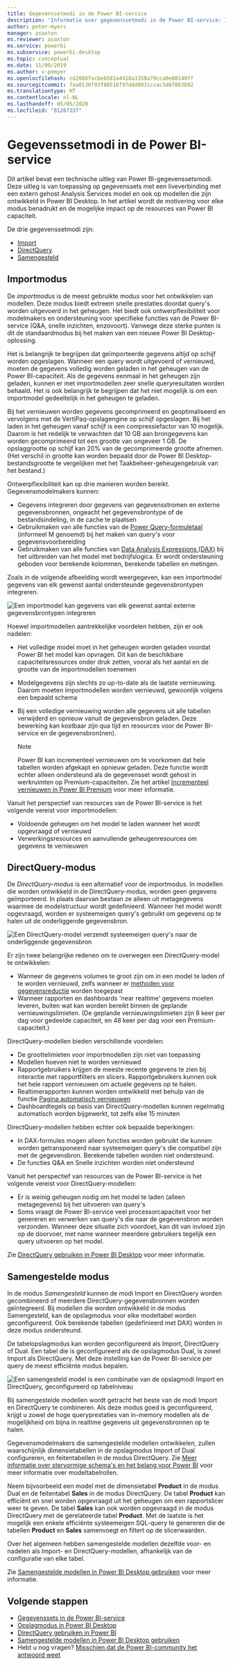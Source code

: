 ```yaml
---
title: Gegevenssetmodi in de Power BI-service
description: 'Informatie over gegevenssetmodi in de Power BI-service: Import, DirectQuery en Samengesteld.'
author: peter-myers
manager: asaxton
ms.reviewer: asaxton
ms.service: powerbi
ms.subservice: powerbi-desktop
ms.topic: conceptual
ms.date: 11/09/2019
ms.author: v-pemyer
ms.openlocfilehash: cd2086facbeb581a4418a3358a79cca0e80140ff
ms.sourcegitcommit: 7aa0136f93f88516f97ddd8031ccac5d07863b92
ms.translationtype: HT
ms.contentlocale: nl-NL
ms.lasthandoff: 05/05/2020
ms.locfileid: "81267337"
---
```

# <a name="dataset-modes-in-the-power-bi-service"></a>Gegevenssetmodi in de Power BI-service

Dit artikel bevat een technische uitleg van Power BI-gegevenssetsmodi. Deze uitleg is van toepassing op gegevenssets met een liveverbinding met een extern gehost Analysis Services model en ook op modellen die zijn ontwikkeld in Power BI Desktop. In het artikel wordt de motivering voor elke modus benadrukt en de mogelijke impact op de resources van Power BI capaciteit.

De drie gegevenssetmodi zijn:

- [Import](#import-mode)
- [DirectQuery](#directquery-mode)
- [Samengesteld](#composite-mode)

## <a name="import-mode"></a>Importmodus

De _importmodus_ is de meest gebruikte modus voor het ontwikkelen van modellen. Deze modus biedt extreem snelle prestaties doordat query's worden uitgevoerd in het geheugen. Het biedt ook ontwerpflexibiliteit voor modelmakers en ondersteuning voor specifieke functies van de Power BI-service (Q&A, snelle inzichten, enzovoort). Vanwege deze sterke punten is dit de standaardmodus bij het maken van een nieuwe Power BI Desktop-oplossing.

Het is belangrijk te begrijpen dat geïmporteerde gegevens altijd op schijf worden opgeslagen. Wanneer een query wordt uitgevoerd of vernieuwd, moeten de gegevens volledig worden geladen in het geheugen van de Power BI-capaciteit. Als de gegevens eenmaal in het geheugen zijn geladen, kunnen er met importmodellen zeer snelle queryresultaten worden behaald. Het is ook belangrijk te begrijpen dat het niet mogelijk is om een importmodel gedeeltelijk in het geheugen te geladen.

Bij het vernieuwen worden gegevens gecomprimeerd en geoptimaliseerd en vervolgens met de VertiPaq-opslagengine op schijf opgeslagen. Bij het laden in het geheugen vanaf schijf is een compressiefactor van 10 mogelijk. Daarom is het redelijk te verwachten dat 10 GB aan brongegevens kan worden gecomprimeerd tot een grootte van ongeveer 1 GB. De opslaggrootte op schijf kan 20% van de gecomprimeerde grootte afnemen. (Het verschil in grootte kan worden bepaald door de Power BI Desktop-bestandsgrootte te vergelijken met het Taakbeheer-geheugengebruik van het bestand.)

Ontwerpflexibiliteit kan op drie manieren worden bereikt. Gegevensmodelmakers kunnen:

- Gegevens integreren door gegevens van gegevensstromen en externe gegevensbronnen, ongeacht het gegevensbrontype of de bestandsindeling, in de cache te plaatsen
- Gebruikmaken van alle functies van de [Power Query-formuletaal](/powerquery-m/) (informeel M genoemd) bij het maken van query's voor gegevensvoorbereiding
- Gebruikmaken van alle functies van [Data Analysis Expressions (DAX)](/dax/) bij het uitbreiden van het model met bedrijfslogica. Er wordt ondersteuning geboden voor berekende kolommen, berekende tabellen en metingen.

Zoals in de volgende afbeelding wordt weergegeven, kan een importmodel gegevens van elk gewenst aantal ondersteunde gegevensbrontypen integreren.

![Een importmodel kan gegevens van elk gewenst aantal externe gegevensbrontypen integreren](media/service-dataset-modes-understand/import-model.png)

Hoewel importmodellen aantrekkelijke voordelen hebben, zijn er ook nadelen:

- Het volledige model moet in het geheugen worden geladen voordat Power BI het model kan opvragen. Dit kan de beschikbare capaciteitsresources onder druk zetten, vooral als het aantal en de grootte van de importmodellen toenemen
- Modelgegevens zijn slechts zo up-to-date als de laatste vernieuwing. Daarom moeten importmodellen worden vernieuwd, gewoonlijk volgens een bepaald schema
- Bij een volledige vernieuwing worden alle gegevens uit alle tabellen verwijderd en opnieuw vanuit de gegevensbron geladen. Deze bewerking kan kostbaar zijn qua tijd en resources voor de Power BI-service en de gegevensbron(nen).

    > [!NOTE]
    > Power BI kan incrementeel vernieuwen om te voorkomen dat hele tabellen worden afgekapt en opnieuw geladen. Deze functie wordt echter alleen ondersteund als de gegevensset wordt gehost in werkruimten op Premium-capaciteiten. Zie het artikel [Incrementeel vernieuwen in Power BI Premium](service-premium-incremental-refresh.md) voor meer informatie.

Vanuit het perspectief van resources van de Power BI-service is het volgende vereist voor importmodellen:

- Voldoende geheugen om het model te laden wanneer het wordt opgevraagd of vernieuwd
- Verwerkingsresources en aanvullende geheugenresources om gegevens te vernieuwen

## <a name="directquery-mode"></a>DirectQuery-modus

De _DirectQuery-modus_ is een alternatief voor de importmodus. In modellen die worden ontwikkeld in de DirectQuery-modus, worden geen gegevens geïmporteerd. In plaats daarvan bestaan ze alleen uit metagegevens waarmee de modelstructuur wordt gedefinieerd. Wanneer het model wordt opgevraagd, worden er systeemeigen query's gebruikt om gegevens op te halen uit de onderliggende gegevensbron.

![Een DirectQuery-model verzendt systeemeigen query's naar de onderliggende gegevensbron](media/service-dataset-modes-understand/direct-query-model.png)

Er zijn twee belangrijke redenen om te overwegen een DirectQuery-model te ontwikkelen:

- Wanneer de gegevens volumes te groot zijn om in een model te laden of te worden vernieuwd, zelfs wanneer er [methoden voor gegevensreductie](guidance/import-modeling-data-reduction.md) worden toegepast
- Wanneer rapporten en dashboards 'near realtime' gegevens moeten leveren, buiten wat kan worden bereikt binnen de geplande vernieuwingslimieten. (De geplande vernieuwingslimieten zijn 8 keer per dag voor gedeelde capaciteit, en 48 keer per dag voor een Premium-capaciteit.)

DirectQuery-modellen bieden verschillende voordelen:

- De groottelimieten voor importmodellen zijn niet van toepassing
- Modellen hoeven niet te worden vernieuwd
- Rapportgebruikers krijgen de meeste recente gegevens te zien bij interactie met rapportfilters en slicers. Rapportgebruikers kunnen ook het hele rapport vernieuwen om actuele gegevens op te halen.
- Realtimerapporten kunnen worden ontwikkeld met behulp van de functie [Pagina automatisch vernieuwen](desktop-automatic-page-refresh.md)
- Dashboardtegels op basis van DirectQuery-modellen kunnen regelmatig automatisch worden bijgewerkt, tot zelfs elke 15 minuten

DirectQuery-modellen hebben echter ook bepaalde beperkingen:

- In DAX-formules mogen alleen functies worden gebruikt die kunnen worden getransponeerd naar systeemeigen query's die compatibel zijn met de gegevensbron. Berekende tabellen worden niet ondersteund.
- De functies Q&A en Snelle inzichten worden niet ondersteund

Vanuit het perspectief van resources van de Power BI-service is het volgende vereist voor DirectQuery-modellen:

- Er is weinig geheugen nodig om het model te laden (alleen metagegevens) bij het uitvoeren van query's
- Soms vraagt de Power BI-service veel processorcapaciteit voor het genereren en verwerken van query's die naar de gegevensbron worden verzonden. Wanneer deze situatie zich voordoet, kan dit van invloed zijn op de doorvoer, met name wanneer meerdere gebruikers tegelijk een query uitvoeren op het model.

Zie [DirectQuery gebruiken in Power BI Desktop](desktop-use-directquery.md) voor meer informatie.

## <a name="composite-mode"></a>Samengestelde modus

In de modus _Samengesteld_ kunnen de modi Import en DirectQuery worden gecombineerd of meerdere DirectQuery-gegevensbronnen worden geïntegreerd. Bij modellen die worden ontwikkeld in de modus Samengesteld, kan de opslagmodus voor elke modeltabel worden geconfigureerd. Ook berekende tabellen (gedefinieerd met DAX) worden in deze modus ondersteund.

De tabelopslagmodus kan worden geconfigureerd als Import, DirectQuery of Dual. Een tabel die is geconfigureerd als de opslagmodus Dual, is zowel Import als DirectQuery. Met deze instelling kan de Power BI-service per query de meest efficiënte modus bepalen.

![Een samengesteld model is een combinatie van de opslagmodi Import en DirectQuery, geconfigureerd op tabelniveau](media/service-dataset-modes-understand/composite-model.png)

Bij samengestelde modellen wordt getracht het beste van de modi Import en DirectQuery te combineren. Als deze modus goed is geconfigureerd, krijgt u zowel de hoge queryprestaties van in-memory modellen als de mogelijkheid om bijna in realtime gegevens uit gegevensbronnen op te halen.

Gegevensmodelmakers die samengestelde modellen ontwikkelen, zullen waarschijnlijk dimensietabellen in de opslagmodus Import of Dual configureren, en feitentabellen in de modus DirectQuery. Zie [Meer informatie over stervormige schema's en het belang voor Power BI](guidance/star-schema.md) voor meer informatie over modeltabelrollen.

Neem bijvoorbeeld een model met de dimensietabel **Product** in de modus Dual en de feitentabel **Sales** in de modus DirectQuery. De tabel **Product** kan efficiënt en snel worden opgevraagd uit het geheugen om een rapportslicer weer te geven. De tabel **Sales** kan ook worden opgevraagd in de modus DirectQuery met de gerelateerde tabel **Product**. Met de laatste is het mogelijk een enkele efficiënte systeemeigen SQL-query te genereren die de tabellen **Product** en **Sales** samenvoegt en filtert op de slicerwaarden.

Over het algemeen hebben samengestelde modellen dezelfde voor- en nadelen als Import- en DirectQuery-modellen, afhankelijk van de configuratie van elke tabel.

Zie [Samengestelde modellen in Power BI Desktop gebruiken](desktop-composite-models.md) voor meer informatie.

## <a name="next-steps"></a>Volgende stappen

- [Gegevenssets in de Power BI-service](service-dataset-modes-understand.md)
- [Opslagmodus in Power BI Desktop](desktop-storage-mode.md)
- [DirectQuery gebruiken in Power BI](desktop-directquery-about.md)
- [Samengestelde modellen in Power BI Desktop gebruiken](desktop-composite-models.md)
- Hebt u nog vragen? [Misschien dat de Power BI-community het antwoord weet](https://community.powerbi.com/)
